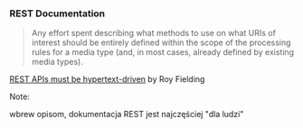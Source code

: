 ### REST Documentation

> Any effort spent describing what methods to use on what URIs of interest should be entirely defined
> <span class="fragment highlight-red">within the scope of the processing rules for a media type</span>
> (and, in most cases, already defined by existing media types).

<!-- .element class="attribution" -->
[REST APIs must be hypertext-driven](http://roy.gbiv.com/untangled/2008/rest-apis-must-be-hypertext-driven) by Roy Fielding

Note:

wbrew opisom, dokumentacja REST jest najczęściej "dla ludzi"
